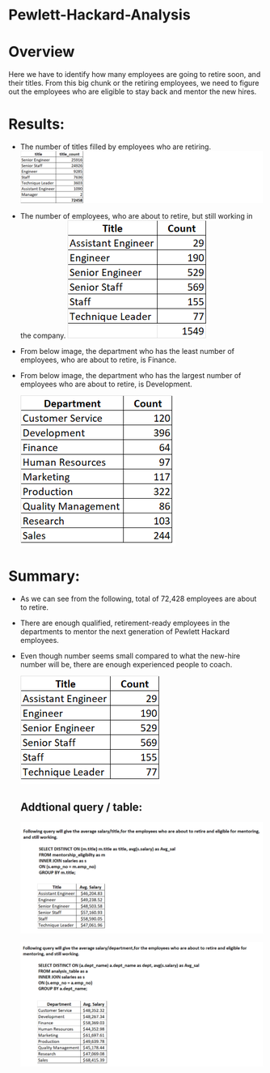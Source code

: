 
# Pewlett-Hackard-Analysis
# Overview 
  Here we have to identify how many employees are going to retire soon, and their titles. From this big chunk or the retiring employees, we need to figure out the       employees who are eligible to stay back and mentor the new hires.

# Results: 
  * The number of titles filled by employees who are retiring.
  ![Chart](./title_count.png)
  
  * The number of employees, who are about to retire, but still working in the company.
  ![Chart](./current_title.png)
   
  * From below image, the department who has the least number of employees, who are about to retire, is Finance.
  * From below image, the department who has the largest number of employees who are about to retire, is Development.
  
    ![Chart](./retire_count_dept.png)
 
# Summary: 
* As we can see from the following, total of 72,428 employees are about to retire.
* There are enough qualified, retirement-ready employees in the departments to mentor the next generation of Pewlett Hackard employees.
* Even though number seems small compared to what the new-hire number will be, there are enough experienced people to coach.

  ![Chart](./qualified_title.png)

	 ## Addtional query / table:
	
    ![Chart](./avg_sal.png)
	
	
	![Chart](./dept_avg_sal.png)
